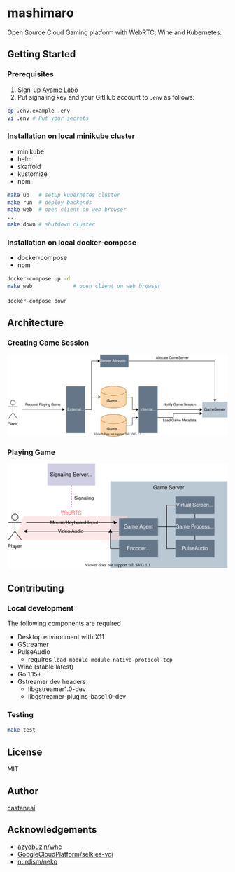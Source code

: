 # mashimaro

Open Source Cloud Gaming platform with WebRTC, Wine and Kubernetes.

## Getting Started

### Prerequisites

1. Sign-up [Ayame Labo](https://ayame-labo.shiguredo.jp/)
2. Put signaling key and your GitHub account to `.env` as follows:

```sh
cp .env.example .env
vi .env # Put your secrets
```

### Installation on local minikube cluster

- minikube
- helm
- skaffold
- kustomize
- npm

```sh
make up   # setup kubernetes cluster
make run  # deploy backends
make web  # open client on web browser
...
make down # shutdown cluster
```

### Installation on local docker-compose

- docker-compose
- npm
  
  
```sh
docker-compose up -d
make web             # open client on web browser

docker-compose down
```


## Architecture

### Creating Game Session

![](./docs/allocating.drawio.svg)

### Playing Game

![](./docs/gameplaying.drawio.svg)


## Contributing

### Local development

The following components are required

- Desktop environment with X11
- GStreamer
- PulseAudio
  - requires `load-module module-native-protocol-tcp`
- Wine (stable latest)
- Go 1.15+
- Gstreamer dev headers
  - libgstreamer1.0-dev
  - libgstreamer-plugins-base1.0-dev

### Testing 

```sh
make test
```

## License

MIT

## Author

[castaneai](https://github.com/castaneai)

## Acknowledgements

- [azyobuzin/whc](https://github.com/azyobuzin/whc)
- [GoogleCloudPlatform/selkies-vdi](https://github.com/GoogleCloudPlatform/selkies-vdi/)
- [nurdism/neko](https://github.com/nurdism/neko)
